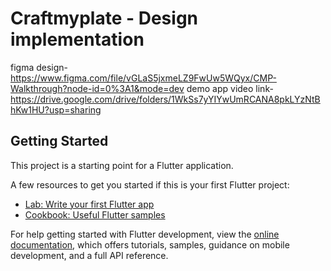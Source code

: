 # Craftmyplate - Design implementation

figma design- https://www.figma.com/file/vGLaS5jxmeLZ9FwUw5WQyx/CMP-Walkthrough?node-id=0%3A1&mode=dev
demo app video link-https://drive.google.com/drive/folders/1WkSs7yYIYwUmRCANA8pkLYzNtBhKw1HU?usp=sharing
## Getting Started

This project is a starting point for a Flutter application.

A few resources to get you started if this is your first Flutter project:

- [Lab: Write your first Flutter app](https://docs.flutter.dev/get-started/codelab)
- [Cookbook: Useful Flutter samples](https://docs.flutter.dev/cookbook)

For help getting started with Flutter development, view the
[online documentation](https://docs.flutter.dev/), which offers tutorials,
samples, guidance on mobile development, and a full API reference.
